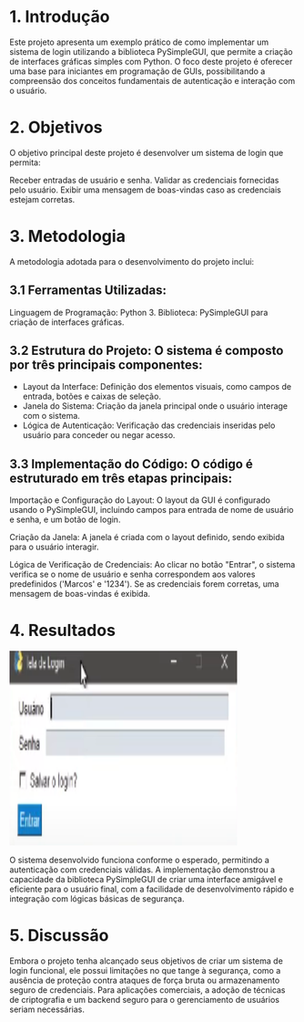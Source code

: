 # 1. Introdução

Este projeto apresenta um exemplo prático de como implementar um sistema de login utilizando a biblioteca PySimpleGUI, que permite a criação de interfaces gráficas simples com Python. O foco deste projeto é oferecer uma base para iniciantes em programação de GUIs, possibilitando a compreensão dos conceitos fundamentais de autenticação e interação com o usuário.

# 2. Objetivos

O objetivo principal deste projeto é desenvolver um sistema de login que permita:

Receber entradas de usuário e senha.
Validar as credenciais fornecidas pelo usuário.
Exibir uma mensagem de boas-vindas caso as credenciais estejam corretas.
# 3. Metodologia

A metodologia adotada para o desenvolvimento do projeto inclui:

## 3.1 Ferramentas Utilizadas:

Linguagem de Programação: Python 3.
Biblioteca: PySimpleGUI para criação de interfaces gráficas.
## 3.2 Estrutura do Projeto: O sistema é composto por três principais componentes:

* Layout da Interface: Definição dos elementos visuais, como campos de entrada, botões e caixas de seleção.
* Janela do Sistema: Criação da janela principal onde o usuário interage com o sistema.
* Lógica de Autenticação: Verificação das credenciais inseridas pelo usuário para conceder ou negar acesso.

## 3.3 Implementação do Código: O código é estruturado em três etapas principais:

Importação e Configuração do Layout: O layout da GUI é configurado usando o PySimpleGUI, incluindo campos para entrada de nome de usuário e senha, e um botão de login.

Criação da Janela: A janela é criada com o layout definido, sendo exibida para o usuário interagir.

Lógica de Verificação de Credenciais: Ao clicar no botão "Entrar", o sistema verifica se o nome de usuário e senha correspondem aos valores predefinidos ('Marcos' e '1234'). Se as credenciais forem corretas, uma mensagem de boas-vindas é exibida.

# 4. Resultados
<img
  src="Captura de tela 2024-09-05 094430.png"
  alt="projeto em funcionamento"
  width="400"
  height="341" />
  
O sistema desenvolvido funciona conforme o esperado, permitindo a autenticação com credenciais válidas. A implementação demonstrou a capacidade da biblioteca PySimpleGUI de criar uma interface amigável e eficiente para o usuário final, com a facilidade de desenvolvimento rápido e integração com lógicas básicas de segurança.
# 5. Discussão
Embora o projeto tenha alcançado seus objetivos de criar um sistema de login funcional, ele possui limitações no que tange à segurança, como a ausência de proteção contra ataques de força bruta ou armazenamento seguro de credenciais. Para aplicações comerciais, a adoção de técnicas de criptografia e um backend seguro para o gerenciamento de usuários seriam necessárias.
